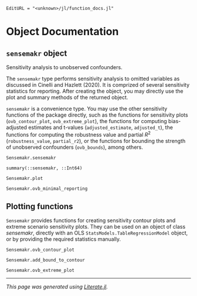 ```@meta
EditURL = "<unknown>/jl/function_docs.jl"
```

# Object Documentation

## `sensemakr` object

Sensitivity analysis to unobserved confounders.

The `sensemakr` type performs sensitivity analysis to omitted variables as discussed in Cinelli and Hazlett (2020). It is comprized of several sensitivity statistics for reporting. After creating the object, you may directly use the plot and summary methods of the returned object.

`sensemakr` is a convenience type. You may use the other sensitivity functions of the package directly, such as the functions for sensitivity plots (`ovb_contour_plot`, `ovb_extreme_plot`), the functions for computing bias-adjusted estimates and t-values (`adjusted_estimate`, `adjusted_t`), the functions for computing the robustness value and partial $R^2$ (`robustness_value`, `partial_r2`), or the functions for bounding the strength of unobserved confounders (`ovb_bounds`), among others.

```@docs
Sensemakr.sensemakr
```

```@docs
summary(::sensemakr, ::Int64)
```

```@docs
Sensemakr.plot
```

```@docs
Sensemakr.ovb_minimal_reporting
```

## Plotting functions

`Sensemakr` provides functions for creating sensitivity contour plots and extreme scenario sensitivity plots. They can be used on an object of class *sensemakr*, directly with an OLS `StatsModels.TableRegressionModel` object, or by providing the required statistics manually.

```@docs
Sensemakr.ovb_contour_plot
```

```@docs
Sensemakr.add_bound_to_contour
```

```@docs
Sensemakr.ovb_extreme_plot
```

---

*This page was generated using [Literate.jl](https://github.com/fredrikekre/Literate.jl).*


